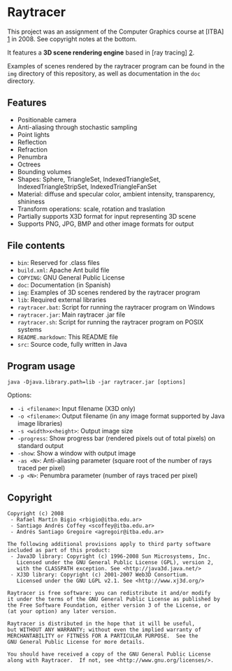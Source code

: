 Raytracer
=========

This project was an assignment of the Computer Graphics course at [ITBA] [1] in 2008. See copyright notes at the bottom.

It features a **3D scene rendering engine** based in [ray tracing] [2].

Examples of scenes rendered by the raytracer program can be found in the `img` directory of this repository, as well as documentation in the `doc` directory.

  [1]: http://www.itba.edu.ar
  [2]: http://en.wikipedia.org/wiki/Ray_tracing_(graphics)

Features
---------

  - Positionable camera
  - Anti-aliasing through stochastic sampling
  - Point lights
  - Reflection
  - Refraction
  - Penumbra
  - Octrees
  - Bounding volumes
  - Shapes: Sphere, TriangleSet, IndexedTriangleSet, IndexedTriangleStripSet, IndexedTriangleFanSet
  - Material: diffuse and specular color, ambient intensity, transparency, shininess
  - Transform operations: scale, rotation and traslation
  - Partially supports X3D format for input representing 3D scene
  - Supports PNG, JPG, BMP and other image formats for output

File contents
-------------

  - `bin`: Reserved for .class files
  - `build.xml`: Apache Ant build file
  - `COPYING`: GNU General Public License
  - `doc`: Documentation (in Spanish)
  - `img`: Examples of 3D scenes rendered by the raytracer program
  - `lib`: Required external libraries
  - `raytracer.bat`: Script for running the raytracer program on Windows
  - `raytracer.jar`: Main raytracer .jar file
  - `raytracer.sh`: Script for running the raytracer program on POSIX systems
  - `README.markdown`: This README file
  - `src`: Source code, fully written in Java

Program usage
-------------

    java -Djava.library.path=lib -jar raytracer.jar [options]

Options:

  - `-i <filename>`: Input filename (X3D only)
  - `-o <filename>`: Output filename (in any image format supported by Java image libraries)
  - `-s <width>x<height>`: Output image size
  - `-progress`: Show progress bar (rendered pixels out of total pixels) on standard output
  - `-show`: Show a window with output image
  - `-as <N>`: Anti-aliasing parameter (square root of the number of rays traced per pixel)
  - `-p <N>`: Penumbra parameter (number of rays traced per pixel)

Copyright
---------

    Copyright (c) 2008
     - Rafael Martín Bigio <rbigio@itba.edu.ar>
     - Santiago Andrés Coffey <scoffey@itba.edu.ar>
     - Andrés Santiago Gregoire <agregoir@itba.edu.ar>

    The following additional provisions apply to third party software
    included as part of this product:
     - Java3D library: Copyright (c) 1996-2008 Sun Microsystems, Inc.
       Licensed under the GNU General Public License (GPL), version 2,
       with the CLASSPATH exception. See <http://java3d.java.net/>
     - XJ3D library: Copyright (c) 2001-2007 Web3D Consortium.
       Licensed under the GNU LGPL v2.1. See <http://www.xj3d.org/>

    Raytracer is free software: you can redistribute it and/or modify
    it under the terms of the GNU General Public License as published by
    the Free Software Foundation, either version 3 of the License, or
    (at your option) any later version.

    Raytracer is distributed in the hope that it will be useful,
    but WITHOUT ANY WARRANTY; without even the implied warranty of
    MERCHANTABILITY or FITNESS FOR A PARTICULAR PURPOSE.  See the
    GNU General Public License for more details.

    You should have received a copy of the GNU General Public License
    along with Raytracer.  If not, see <http://www.gnu.org/licenses/>.
